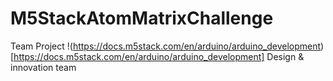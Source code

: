 # M5StackAtomMatrixChallenge
 Team Project
!(https://docs.m5stack.com/en/arduino/arduino_development)[https://docs.m5stack.com/en/arduino/arduino_development] 
Design & innovation team 